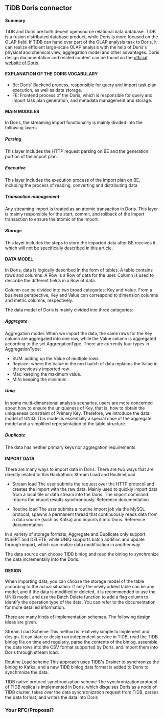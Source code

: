 ## TiDB Doris connector



#### Summary

TiDB and Doris are both decent opensource relational data database. TiDB is a fusion distributed database product, while Doris is more focused on the OLAP field. If TiDB can hand over part of the OLAP analysis task to Doris, it can realize efficient large-scale OLAP analysis with the help of Doris's physical and chemical view, aggregation model and other advantages. Doris design documentation and related content can be found on the [official website of Doris](https://doris.apache.org/).


#### EXPLANATION OF THE DORIS VOCABULARY

- Be: Doris' Backend process, responsible for query and import task plan execution, as well as data storage.
- FE: Frontend process of the Doris, which is responsible for query and import task plan generation, and metadata management and storage.


#### MAIN MODULES
In Doris, the streaming import functionality is mainly divided into the following layers

##### Parsing
This layer includes the HTTP request parsing on BE and the generation portion of the import plan.

##### Executive
This layer includes the execution process of the import plan on BE, including the process of reading, converting and distributing data.

##### Transaction management
Any streaming import is treated as an atomic transaction in Doris. This layer is mainly responsible for the start, commit, and rollback of the import transaction to ensure the atomic of the import.

##### Storage 
This layer includes the steps to store the imported data after BE receives it, which will not be specifically described in this article.


#### DATA MODEL
In Doris, data is logically described in the form of tables. A table contains rows and columns. A Row is a Row of data for the user. Column is used to describe the different fields in a Row of data.

Column can be divided into two broad categories: Key and Value. From a business perspective, Key and Value can correspond to dimension columns and metric columns, respectively.

The data model of Doris is mainly divided into three categories:
##### Aggregate

Aggregation model. When we import the data, the same rows for the Key column are aggregated into one row, while the Value column is aggregated according to the set AggregationType. There are currently four types in AggregationType:

- SUM: adding up the Value of multiple rows.
- Replace: where the Value in the next batch of data replaces the Value in the previously imported row.
- Max: keeping the maximum value.
- MIN: keeping the minimum.

##### Uniq

In some multi-dimensional analysis scenarios, users are more concerned about how to ensure the uniqueness of Key, that is, how to obtain the uniqueness constraint of Primary Key. Therefore, we introduce the data model of UNIQ. This model is essentially a special case of the aggregate model and a simplified representation of the table structure.

##### Duplicate
The data has neither primary keys nor aggregation requirements.


#### IMPORT DATA

There are many ways to import data in Doris. There are two ways that are directly related to this Hackathon: Stream Load and RoutineLoad.

- Stream load
The user submits the request over the HTTP protocol and creates the import with the raw data. Mainly used to quickly import data from a local file or data stream into the Doris. The import command returns the import results synchronously. Reference documentation

- Routine load
The user submits a routine import job via the MySQL protocol, spawns a permanent thread that continuously reads data from a data source (such as Kafka) and imports it into Doris. Reference documentation

In a variety of storage formats, Aggregate and Duplicate only support INSERT and DELETE, while UNIQ supports batch addition and update through import, which can realize data modification in another way

The data source can choose TIDB binlog and read the binlog to synchronize the data incrementally into the Doris.


#### DESIGN

When importing data, you can choose the storage model of the table according to the actual situation. If only the newly added table can be any model, and if the data is modified or deleted, it is recommended to use the UNIQ model, and use the Batch Delete function to add a flag column to identify the operation type of the data. You can refer to the documentation for more detailed information.

There are many kinds of implementation schemes. The following design ideas are given.

Stream Load Scheme
This method is relatively simple to implement and design. It can start or design an independent service in TIDB, read the TIDB binlog file on time and regularly, parse the contents of the binlog, assemble the data rows into the CSV format supported by Doris, and import them into Doris through stream load.

Routine Load scheme
This approach uses TIDB's Drainer to synchronize the binlog to Kafka, and a new TiDB binlog data format is added to Doris to synchronize the data.

TIDB native protocol synchronization scheme
The synchronization protocol of TIDB replica is implemented in Doris, which disguises Doris as a node of TIDB cluster, takes over the data synchronization request from TIDB, parses the data format, and writes the data into Doris


### Your RFC/Proposal?
<!-- A link to the RFC/Proposal. -->

